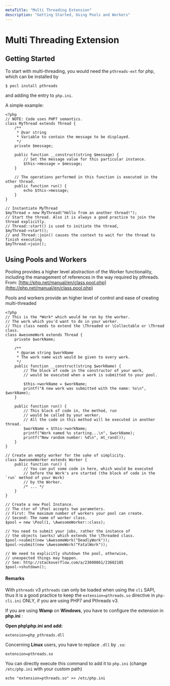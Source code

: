 ```yaml
---
metaTitle: "Multi Threading Extension"
description: "Getting Started, Using Pools and Workers"
---
```


# Multi Threading Extension



## Getting Started


To start with multi-threading, you would need the `pthreads-ext` for php, which can be installed by

```
$ pecl install pthreads

```

and adding the entry to `php.ini`.

A simple example:

```
<?php
// NOTE: Code uses PHP7 semantics.
class MyThread extends Thread {
    /**
     * @var string
     * Variable to contain the message to be displayed.
     */
    private $message;
    
    public function __construct(string $message) {
        // Set the message value for this particular instance.
        $this->message = $message;
    }

    // The operations performed in this function is executed in the other thread.
    public function run() {
        echo $this->message;
    }
}

// Instantiate MyThread
$myThread = new MyThread("Hello from an another thread!");
// Start the thread. Also it is always a good practice to join the thread explicitly.
// Thread::start() is used to initiate the thread,
$myThread->start();
// and Thread::join() causes the context to wait for the thread to finish executing
$myThread->join();

```



## Using Pools and Workers


> 
Pooling provides a higher level abstraction of the Worker functionality, including the management of references in the way required by pthreads. From: [http://php.net/manual/en/class.pool.php](http://php.net/manual/en/class.pool.php)


Pools and workers provide an higher level of control and ease of creating multi-threaded

```
<?php
// This is the *Work* which would be ran by the worker.
// The work which you'd want to do in your worker.
// This class needs to extend the \Threaded or \Collectable or \Thread class.
class AwesomeWork extends Thread {
    private $workName;

    /**
     * @param string $workName
     * The work name wich would be given to every work.
     */
    public function __construct(string $workName) {
        // The block of code in the constructor of your work,
        // would be executed when a work is submitted to your pool.

        $this->workName = $workName;
        printf("A new work was submitted with the name: %s\n", $workName);
    }

    public function run() {
        // This block of code in, the method, run
        // would be called by your worker.
        // All the code in this method will be executed in another thread.
        $workName = $this->workName;
        printf("Work named %s starting...\n", $workName);
        printf("New random number: %d\n", mt_rand());
    }
}

// Create an empty worker for the sake of simplicity.
class AwesomeWorker extends Worker {
    public function run() {
        // You can put some code in here, which would be executed
        // before the Work's are started (the block of code in the `run` method of your Work)
        // by the Worker.
        /* ... */
    }
}

// Create a new Pool Instance.
// The ctor of \Pool accepts two parameters.
// First: The maximum number of workers your pool can create.
// Second: The name of worker class.
$pool = new \Pool(1, \AwesomeWorker::class);

// You need to submit your jobs, rather the instance of
// the objects (works) which extends the \Threaded class.
$pool->submit(new \AwesomeWork("DeadlyWork"));
$pool->submit(new \AwesomeWork("FatalWork"));

// We need to explicitly shutdown the pool, otherwise,
// unexpected things may happen.
// See: http://stackoverflow.com/a/23600861/23602185
$pool->shutdown();

```



#### Remarks


> 
With `pthreads` v3 `pthreads` can only be loaded when using the `cli` SAPI, thus it is a good practice to keep the `extension=pthreads.so` directive in `php-cli.ini` ONLY, if you are using PHP7 and Pthreads v3.


If you are using **Wamp** on **Windows**, you have to configure the extension in **php.ini** :

**Open php\php.ini and add:**

```
extension=php_pthreads.dll

```

Concerning **Linux** users, you have to replace `.dll` by `.so`:

```
extension=pthreads.so

```

You can directly execute this command to add it to `php.ini` (change `/etc/php.ini` with your custom path)

```
echo "extension=pthreads.so" >> /etc/php.ini

```

